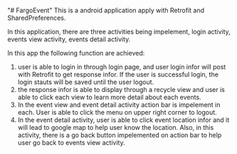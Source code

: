 "# FargoEvent" 
This is a android application apply with Retrofit and SharedPreferences.

In this application, there are three activities being impelement, login activity, events view activity, events detail activity.

In this app the following function are achieved:
1. user is able to login in through login page, and user login infor will post with Retrofit to get response infor. If the user is successful login, the login stauts will be saved until the user logout.
2. the response infor is able to display through a recycle view and user is able to click each view to learn more detail about each events.
3. In the event view and event detail activity action bar is impelement in each. User is able to click the menu on upper right corner to logout.
4. In the event detail activity, user is able to click event location infor and it will lead to google map to help user know the location. Also, in this activity, there is a go back button impelemented on action bar to help user go back to events view activity.
